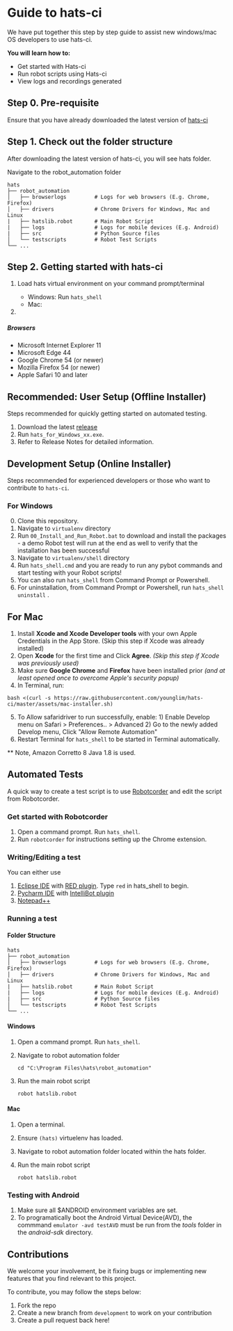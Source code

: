 # Guide to hats-ci 

We have put together this step by step guide to assist new windows/mac OS developers to use hats-ci. 

**You will learn how to:**
* Get started with Hats-ci
* Run robot scripts using Hats-ci
* View logs and recordings generated

## Step 0. Pre-requisite
Ensure that you have already downloaded the latest version of [hats-ci](https://github.com/younglim/hats-ci)

## Step 1. Check out the folder structure

After downloading the latest version of hats-ci, you will see hats folder.

Navigate to the robot_automation folder

    hats
    ├── robot_automation        
    │   ├── browserlogs         # Logs for web browsers (E.g. Chrome, Firefox)
    │   ├── drivers             # Chrome Drivers for Windows, Mac and Linux
    |   ├── hatslib.robot       # Main Robot Script
    |   ├── logs                # Logs for mobile devices (E.g. Android)
    |   ├── src                 # Python Source files
    │   └── testscripts         # Robot Test Scripts
    └── ...

## Step 2. Getting started with hats-ci

1. Load hats virtual environment on your command prompt/terminal
   * Windows: Run `hats_shell`
   * Mac: 

2. 
   


##### Browsers
* Microsoft Internet Explorer 11
* Microsoft Edge 44
* Google Chrome 54 (or newer)
* Mozilla Firefox 54 (or newer)
* Apple Safari 10 and later



## Recommended: User Setup (Offline Installer)
Steps recommended for quickly getting started on automated testing.
1. Download the latest [release](https://github.com/GovTechSG/hats-ci/releases)
2. Run `hats_for_Windows_xx.exe`.
3. Refer to Release Notes for detailed information.

## Development Setup (Online Installer)
Steps recommended for experienced developers or those who want to contribute to `hats-ci`.
### For Windows
0. Clone this repository.
1. Navigate to `virtualenv` directory 
2. Run `00_Install_and_Run_Robot.bat` to download and install the packages - a demo Robot test will run at the end as well to verify that the installation has been successful 
3. Navigate to `virtualenv/shell` directory
4. Run `hats_shell.cmd` and you are ready to run any pybot commands and start testing with your Robot scripts!
5. You can also run `hats_shell` from Command Prompt or Powershell.
6. For uninstallation, from Command Prompt or Powershell, run `hats_shell uninstall` .

## For Mac
1. Install **Xcode and Xcode Developer tools** with your own Apple Credentials in the App Store. (Skip this step if Xcode was already installed)
2. Open **Xcode** for the first time and Click **Agree**. *(Skip this step if Xcode was previously used)*
3. Make sure **Google Chrome** and **Firefox** have been installed prior *(and at least opened once to overcome Apple's security popup)*
4. In Terminal, run:

```
bash <(curl -s https://raw.githubusercontent.com/younglim/hats-ci/master/assets/mac-installer.sh)
```
5. To Allow safaridriver to run successfully, enable: 1) Enable Develop menu on Safari > Preferences.. > Advanced 2) Go to the newly added Develop menu, Click "Allow Remote Automation"
6. Restart Terminal for `hats_shell` to be started in Terminal automatically.

** Note, Amazon Corretto 8 Java 1.8 is used.

## Automated Tests
A quick way to create a test script is to use [Robotcorder](http://bit.ly/hats-robotcorder) and edit the script from Robotcorder.

### Get started with Robotcorder
1. Open a command prompt. Run `hats_shell`. 
2. Run `robotcorder` for instructions setting up the Chrome extension.

### Writing/Editing a test
You can either use
1. [Eclipse IDE](https://eclipse.org/) with [RED plugin](https://github.com/nokia/RED). Type `red` in hats_shell to begin.
2. [Pycharm IDE](https://www.jetbrains.com/pycharm/) with [IntelliBot plugin](https://plugins.jetbrains.com/plugin/7386-intellibot)
3. [Notepad++](https://notepad-plus-plus.org/)

### Running a test

#### Folder Structure

    hats
    ├── robot_automation        
    │   ├── browserlogs         # Logs for web browsers (E.g. Chrome, Firefox)
    │   ├── drivers             # Chrome Drivers for Windows, Mac and Linux
    |   ├── hatslib.robot       # Main Robot Script
    |   ├── logs                # Logs for mobile devices (E.g. Android)
    |   ├── src                 # Python Source files
    │   └── testscripts         # Robot Test Scripts
    └── ...


#### Windows
1. Open a command prompt. Run `hats_shell`.
2. Navigate to robot automation folder 

    ```
    cd "C:\Program Files\hats\robot_automation"
3. Run the main robot script

    ```
    robot hatslib.robot
#### Mac
1. Open a terminal.
2. Ensure `(hats)` virtuelenv has loaded.  
3. Navigate to robot automation folder located within the hats folder.
4. Run the main robot script

    ```
    robot hatslib.robot
### Testing with Android
1. Make sure all $ANDROID environment variables are set.
2. To programatically boot the Android Virtual Device(AVD), the commmand `emulator -avd testAVD` must be run from the *tools* folder in the *android-sdk* directory.

## Contributions
We welcome your involvement, be it fixing bugs or implementing new features that you find relevant to this project.

To contribute, you may follow the steps below:
1. Fork the repo
2. Create a new branch from `development` to work on your contribution
3. Create a pull request back here!


